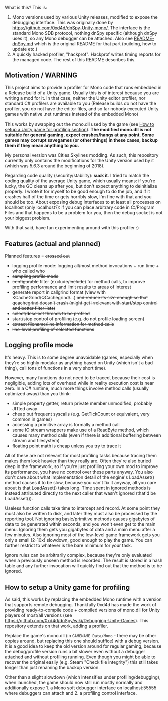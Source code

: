 What is this?  This is:

1. Mono versions used by various Unity releases, modified to expose the debugging interface.
This was originally done by <https://github.com/0xd4d/dnSpy-Unity-mono/>. The interface is the standard Mono SDB protocol, nothing dnSpy specific (although dnSpy uses it), so any Mono debugger can be attached.
Also see [README-dnSpy.md](README-dnSpy.md) which is the original README for that part (building, how to update etc.)
2. A quickly hacked profiler, "hackprof".
Hackprof writes timing reports for the managed code. The rest of this README describes this.

## Motivation / WARNING

This project aims to provide a profiler for Mono code that runs embedded in a Release build of a Unity game. Usually this is of interest because you are writing a mod for it. In that case, neither the Unity editor profiler, nor standard C# profilers are available to you (Release builds do not have the profiler, you do not have the editor files, and so far nobody executed Unity games with native .net runtimes instead of the embedded Mono)

This works by swapping out the mono.dll used by the game (see [How to setup a Unity game for profiling section](#how-to-setup-a-unity-game-for-profiling)). **The modified mono.dll is not suitable for general gaming, expect crashes/hangs at any point. Some games may corrupt savegames (or other things) in these cases, backup them if they mean anything to you.**

My personal version was Cities:Skylines modding. As such, this repository currently only contains the modifications for the Unity version used by it (which was 5.6.3 around the beginning of 2018).

Regarding code quality (security/stability): **suck it**. I tried to match the coding quality of the average Unity game, which usually means: if you're lucky, the GC cleans up after you, but don't expect anything to deinitialize properly. I wrote it for myself to be good enough to do the job, and if it crashes half of the time or gets horribly slow, I'm fine with that and you should be too. About exposing debug interfaces to at least all processes on localhost (only localhost?): if you can place arbitrary code in C:/Program Files and that happens to be a problem for you, then the debug socket is not your biggest problem.

With that said, have fun experimenting around with this profiler :)

## Features (actual and planned)

Planned features = ~~crossed out~~

* logging profile mode: logging all/most method invocations + run time + who called who
* ~~sampling profile mode~~
* ~~configurable~~ filter (exclude/~~include~~) for method calls, to improve profiling performance and limit results to areas of interest
* generate report in callgrind format (view with KCacheGrind/QCachegrind/...) ~~and reduce its size enough so that qcachegrind doesn't crash (might get irrelevant with start/stop control and better filter lists)~~
* ~~select/deselect threads to be profiled~~
* ~~start/stop control of profiling (e.g. do not profile loading screen)~~
* ~~extract filename/line information for method calls~~
* ~~line-level profiling of selected functions~~

## Logging profile mode

It's heavy. This is to some degree unavoidable (games, especially when they're so highly modular as anything based on Unity (which isn't a bad thing), call tons of functions in a very short time).

However, many functions do not need to be traced, because their cost is negligible, adding lots of overhead while in reality execution cost is near zero. In a C# runtime, much more things involve method calls (usually optimized away) than you think:

* simple property getter, return private member unmodified, probably JITted away
* cheap but frequent syscalls (e.g. GetTickCount or equivalent, very common in games)
* accessing a primitive array is formally a method call
* some IO stream wrappers make use of a ReadByte method, which causes many method calls (even if there is additional buffering between stream and filesystem)
* floating point math is cheap unless you try to trace it

All of these are not relevant for most profiling tasks because tracing them makes them look heavier than they really are. Often they're also buried deep in the framework, so if you're just profiling your own mod to improve its performance, you have no control over these parts anyway. You also don't care about what implementation detail of the engine's LoadAsset() method causes it to be slow, because you can't fix it anyway, all you care about is that LoadAsset() takes long. Time spent in ignored methods is instead attributed directly to the next caller that wasn't ignored (that'd be LoadAsset()).

Useless function calls take time to intercept and record. At some point they must also be written to disk, and later they must also be processed by the reporting tool. Not ignoring basic/primitive methods causes gigabytes of data to be generated within seconds, and you won't even get to the main menu. Ignoring them gets you gigabytes of data and a main menu after a few minutes. Also ignoring most of the low-level game framework gets you only a small (2-10x) slowdown, good enough to play the game. You can further restrict to whatever is the bare minimum for your task.

Ignore rules can be arbitrarily complex, because they're only evaluated when a previously unseen method is recorded. The result is stored in a hash table and any further invocation will quickly find out that the method is to be ignored.

## How to setup a Unity game for profiling

As said, this works by replacing the embedded Mono runtime with a version that supports remote debugging. Thankfully 0xd4d has made the work of providing ready-to-compile code + compiled versions of mono.dll for Unity players of most/all versions (see <https://github.com/0xd4d/dnSpy/wiki/Debugging-Unity-Games>). This repository extends on that work, adding a profiler.

Replace the game's mono.dll (in `GAMENAME_Data/Mono` - there may be other copies around, but replacing this one should suffice) with a debug version. It is a good idea to keep the old version around for regular gaming, because the debug/profile version runs a bit slower even without a debugger attached and without profiling running. Even though you might be able to recover the original easily (e.g. Steam "Check file integrity") this still takes longer than just renaming the backup version.

Other than a slight slowdown (which intensifies under profiling/debugging), when launched, the game should now still run mostly normally and additionally expose 1. a Mono soft debugger interface on localhost:55555 where debuggers can attach and 2. a profiling control interface.

